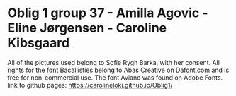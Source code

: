 # Oblig 1 group 37 - Amilla Agovic - Eline Jørgensen - Caroline Kibsgaard
All of the pictures used belong to Sofie Rygh Barka, with her consent.
All rights for the font Bacallisties belong to Abas Creative on Dafont.com and is free for non-commercial use.
The font Aviano was found on Adobe Fonts.
link to github pages: https://carolineloki.github.io/Oblig1/
